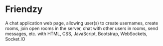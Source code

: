 # Friendzy
A chat application web page, allowing user(s) to create usernames, create rooms, join open rooms in the server, chat with other users in rooms, send messages, etc.  with HTML, CSS, JavaScript, Bootstrap, WebSockets, Socket.IO
